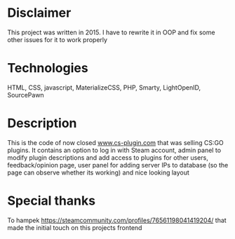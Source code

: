 # Disclaimer
This project was written in 2015. I have to rewrite it in OOP and fix some other issues for it to work properly

# Technologies
HTML, CSS, javascript, MaterializeCSS, PHP, Smarty, LightOpenID, SourcePawn

# Description
This is the code of now closed www.cs-plugin.com that was selling CS:GO plugins. It contains an option to log in with Steam account, admin panel to modify plugin descriptions and add access to plugins for other users, feedback/opinion page, user panel for adding server IPs to database (so the page can observe whether its working) and nice looking layout

# Special thanks
To hampek https://steamcommunity.com/profiles/76561198041419204/ that made the initial touch on this projects frontend
